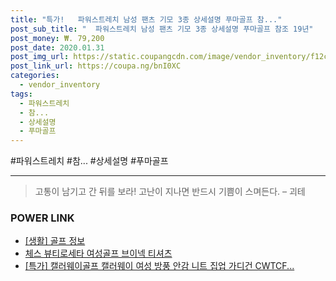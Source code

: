 ```yaml
--- 
title: "특가!   파워스트레치 남성 팬츠 기모 3종 상세설명 푸마골프 참..." 
post_sub_title: "  파워스트레치 남성 팬츠 기모 3종 상세설명 푸마골프 참조 19년" 
post_money: ₩. 79,200 
post_date: 2020.01.31 
post_img_url: https://static.coupangcdn.com/image/vendor_inventory/f12c/b73d9f3aa103d35e8fe986f92e5b475db5df1280b687bb6e9657405a43f1.jpg 
post_link_url: https://coupa.ng/bnI0XC 
categories: 
  - vendor_inventory 
tags: 
  - 파워스트레치 
  - 참... 
  - 상세설명 
  - 푸마골프 
--- 
```

  #파워스트레치 #참... #상세설명 #푸마골프 
<hr> 

> 고통이 남기고 간 뒤를 보라! 고난이 지나면 반드시 기쁨이 스며든다. – 괴테 


### POWER LINK

* <a href="https://blog.naver.com/sakai111/221768665137" target="_blank"> [생활] 골프 정보 </a>
* <a href="https://blog.naver.com/fasyy4321/221789710988" target="_blank">체스 뷰티로세타 여성골프 브이넥 티셔츠</a>
* <a href="https://blog.naver.com/an0733/221787905045" target="_blank">[특가] 캘러웨이골프 캘러웨이 여성 방풍 안감 니트 집업 가디건 CWTCF...</a>
